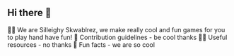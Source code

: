 ## Hi there 👋

🙋‍♀️ We are Silleighy Skwablrez, we make really cool and fun games for you to play hand have fun!
🌈 Contribution guidelines - be cool thanks
👩‍💻 Useful resources - no thanks
🍿 Fun facts - we are so cool
